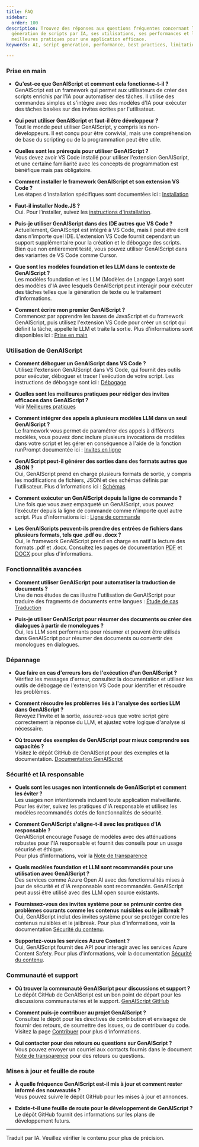 ```yaml
---
title: FAQ
sidebar:
  order: 100
description: Trouvez des réponses aux questions fréquentes concernant la
  génération de scripts par IA, ses utilisations, ses performances et les
  meilleures pratiques pour une application efficace.
keywords: AI, script generation, performance, best practices, limitations

---
```


### Prise en main

* **Qu'est-ce que GenAIScript et comment cela fonctionne-t-il ?**\
  GenAIScript est un framework qui permet aux utilisateurs de créer des scripts enrichis par l'IA pour automatiser des tâches. Il utilise des commandes simples et s'intègre avec des modèles d'IA pour exécuter des tâches basées sur des invites écrites par l'utilisateur.

* **Qui peut utiliser GenAIScript et faut-il être développeur ?**\
  Tout le monde peut utiliser GenAIScript, y compris les non-développeurs. Il est conçu pour être convivial, mais une compréhension de base du scripting ou de la programmation peut être utile.

* **Quelles sont les prérequis pour utiliser GenAIScript ?**\
  Vous devez avoir VS Code installé pour utiliser l'extension GenAIScript, et une certaine familiarité avec les concepts de programmation est bénéfique mais pas obligatoire.

* **Comment installer le framework GenAIScript et son extension VS Code ?**\
  Les étapes d'installation spécifiques sont documentées ici : [Installation](../../getting-started/installation/)

* **Faut-il installer Node.JS ?**\
  Oui. Pour l’installer, suivez les [instructions d'installation](../../reference/cli/).

* **Puis-je utiliser GenAIScript dans des IDE autres que VS Code ?**\
  Actuellement, GenAIScript est intégré à VS Code, mais il peut être écrit dans n'importe quel IDE. L'extension VS Code fournit cependant un support supplémentaire pour la création et le débogage des scripts. Bien que non entièrement testé, vous pouvez utiliser GenAIScript dans des variantes de VS Code comme Cursor.

* **Que sont les modèles foundation et les LLM dans le contexte de GenAIScript ?**\
  Les modèles foundation et les LLM (Modèles de Langage Large) sont des modèles d'IA avec lesquels GenAIScript peut interagir pour exécuter des tâches telles que la génération de texte ou le traitement d'informations.

* **Comment écrire mon premier GenAIScript ?**\
  Commencez par apprendre les bases de JavaScript et du framework GenAIScript, puis utilisez l'extension VS Code pour créer un script qui définit la tâche, appelle le LLM et traite la sortie. Plus d'informations sont disponibles ici : [Prise en main](../../getting-started/)

### Utilisation de GenAIScript

* **Comment déboguer un GenAIScript dans VS Code ?**\
  Utilisez l'extension GenAIScript dans VS Code, qui fournit des outils pour exécuter, déboguer et tracer l'exécution de votre script. Les instructions de débogage sont ici : [Débogage](../../getting-started/debugging-scripts/)

* **Quelles sont les meilleures pratiques pour rédiger des invites efficaces dans GenAIScript ?**\
  Voir [Meilleures pratiques](../../getting-started/best-practices/)

* **Comment intégrer des appels à plusieurs modèles LLM dans un seul GenAIScript ?**\
  Le framework vous permet de paramétrer des appels à différents modèles, vous pouvez donc inclure plusieurs invocations de modèles dans votre script et les gérer en conséquence à l'aide de la fonction runPrompt documentée ici : [Invites en ligne](../../reference/scripts/inline-prompts/)

* **GenAIScript peut-il générer des sorties dans des formats autres que JSON ?**\
  Oui, GenAIScript prend en charge plusieurs formats de sortie, y compris les modifications de fichiers, JSON et des schémas définis par l'utilisateur. Plus d'informations ici : [Schémas](../../reference/scripts/schemas/)

* **Comment exécuter un GenAIScript depuis la ligne de commande ?**\
  Une fois que vous avez empaqueté un GenAIScript, vous pouvez l’exécuter depuis la ligne de commande comme n'importe quel autre script. Plus d'informations ici : [Ligne de commande](../../getting-started/automating-scripts/)

* **Les GenAIScripts peuvent-ils prendre des entrées de fichiers dans plusieurs formats, tels que .pdf ou .docx ?**\
  Oui, le framework GenAIScript prend en charge en natif la lecture des formats .pdf et .docx. Consultez les pages de documentation [PDF](../../reference/scripts/pdf/) et [DOCX](../../reference/scripts/docx/) pour plus d'informations.

### Fonctionnalités avancées

* **Comment utiliser GenAIScript pour automatiser la traduction de documents ?**\
  Une de nos études de cas illustre l'utilisation de GenAIScript pour traduire des fragments de documents entre langues : [Étude de cas Traduction](../../case-studies/documentation-translations/)

* **Puis-je utiliser GenAIScript pour résumer des documents ou créer des dialogues à partir de monologues ?**\
  Oui, les LLM sont performants pour résumer et peuvent être utilisés dans GenAIScript pour résumer des documents ou convertir des monologues en dialogues.

### Dépannage

* **Que faire en cas d'erreurs lors de l'exécution d'un GenAIScript ?**\
  Vérifiez les messages d'erreur, consultez la documentation et utilisez les outils de débogage de l'extension VS Code pour identifier et résoudre les problèmes.

* **Comment résoudre les problèmes liés à l'analyse des sorties LLM dans GenAIScript ?**\
  Revoyez l'invite et la sortie, assurez-vous que votre script gère correctement la réponse du LLM, et ajustez votre logique d'analyse si nécessaire.

* **Où trouver des exemples de GenAIScript pour mieux comprendre ses capacités ?**\
  Visitez le dépôt GitHub de GenAIScript pour des exemples et la documentation. [Documentation GenAIScript](../../)

### Sécurité et IA responsable

* **Quels sont les usages non intentionnels de GenAIScript et comment les éviter ?**\
  Les usages non intentionnels incluent toute application malveillante. Pour les éviter, suivez les pratiques d'IA responsable et utilisez les modèles recommandés dotés de fonctionnalités de sécurité.

* **Comment GenAIScript s'aligne-t-il avec les pratiques d'IA responsable ?**\
  GenAIScript encourage l'usage de modèles avec des atténuations robustes pour l'IA responsable et fournit des conseils pour un usage sécurisé et éthique.\
  Pour plus d'informations, voir la [Note de transparence](../../reference/transparency-note/)

* **Quels modèles foundation et LLM sont recommandés pour une utilisation avec GenAIScript ?**\
  Des services comme Azure Open AI avec des fonctionnalités mises à jour de sécurité et d'IA responsable sont recommandés. GenAIScript peut aussi être utilisé avec des LLM open source existants.

* **Fournissez-vous des invites système pour se prémunir contre des problèmes courants comme les contenus nuisibles ou le jailbreak ?**\
  Oui, GenAIScript inclut des invites système pour se protéger contre les contenus nuisibles et le jailbreak. Pour plus d'informations, voir la documentation [Sécurité du contenu](../../reference/scripts/content-safety/).

* **Supportez-vous les services Azure Content ?**\
  Oui, GenAIScript fournit des API pour interagir avec les services Azure Content Safety. Pour plus d'informations, voir la documentation [Sécurité du contenu](../../reference/scripts/content-safety/).

### Communauté et support

* **Où trouver la communauté GenAIScript pour discussions et support ?**\
  Le dépôt GitHub de GenAIScript est un bon point de départ pour les discussions communautaires et le support. [GenAIScript GitHub](https://github.com/microsoft/genaiscript/)

* **Comment puis-je contribuer au projet GenAIScript ?**\
  Consultez le dépôt pour les directives de contribution et envisagez de fournir des retours, de soumettre des issues, ou de contribuer du code. Visitez la page [Contribuer](https://github.com/microsoft/genaiscript/blob/main/CONTRIBUTING.md) pour plus d'informations.

* **Qui contacter pour des retours ou questions sur GenAIScript ?**\
  Vous pouvez envoyer un courriel aux contacts fournis dans le document [Note de transparence](../../reference/transparency-note/) pour des retours ou questions.

### Mises à jour et feuille de route

* **À quelle fréquence GenAIScript est-il mis à jour et comment rester informé des nouveautés ?**\
  Vous pouvez suivre le dépôt GitHub pour les mises à jour et annonces.

* **Existe-t-il une feuille de route pour le développement de GenAIScript ?**\
  Le dépôt GitHub fournit des informations sur les plans de développement futurs.

<hr />

Traduit par IA. Veuillez vérifier le contenu pour plus de précision.
